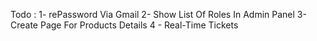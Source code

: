 Todo : 
1- rePassword Via Gmail
2- Show List Of Roles In Admin Panel
3- Create Page For Products Details
4 - Real-Time Tickets
